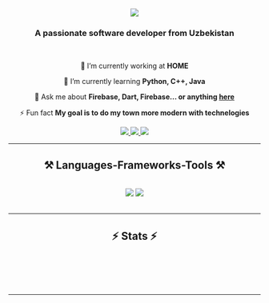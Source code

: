 

<h1 align="center">
    <img src="https://readme-typing-svg.herokuapp.com/?font=Righteous&size=35&center=true&vCenter=true&width=500&height=70&duration=4000&lines=Hi+There!+👋;+I'm+Abdurahmon+Mahmudov!;" />
</h1>

<h3 align="center">A passionate software developer from Uzbekistan</h3>

<br/>

<div align="center">
 
 🔭 I’m currently working at **HOME**
 
 🌱 I’m currently learning **Python, C++, Java**

💬 Ask me about **Firebase, Dart, Firebase... or anything [here](https://github.com/abdurahmon-flutter/abdurahmon-flutter/issues)**

⚡ Fun fact **My goal is to do my town more modern with technelogies**

 </div>
 
<div align="center"> 
  <a href="mailto:abdurahmonqahramon478@gmail.com">
    <img src="https://img.shields.io/badge/Gmail-333333?style=for-the-badge&logo=gmail&logoColor=red" />
  </a>
  <a href="https://www.instagram.com/_qahramonov1ch_/?next=%2F" target="_bl  ank">
    <img src="https://img.shields.io/badge/Instagram-0077B5?style=for-the-badge&logo=instagram&logoColor=white" target="_blank" />
  </a>
  <a href="https://abdurahmon-flutter.github.io" target="_blank">
     <img src="https://img.shields.io/badge/Portfolio-FF5722?style=for-the-badge&logo=todoist&logoColor=white" target="_blank" /> <!-- sqlite, safari, google-chrome are other good icon options -->
  </a>
</div>

 <hr/>
 
<h2 align="center">⚒️ Languages-Frameworks-Tools ⚒️</h2>
<br/>
<div align="center">
    <img src="https://skillicons.dev/icons?i=dart,html,css,vscode,github,figma,git,r" />
    <img src="https://skillicons.dev/icons?i=flutter,firebase," /><br>
</div>

<br/>
<hr/>




<h2 align="center">⚡ Stats ⚡</h2>
<br>


<br/><br/>

<hr/>

<br/>


<br/>
